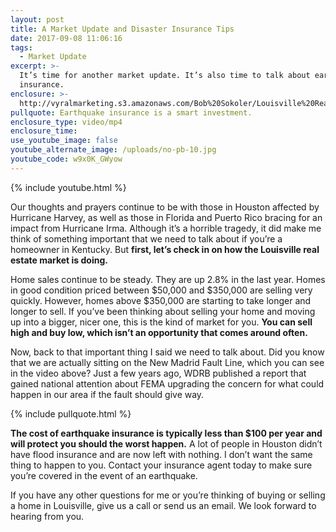 ```yaml
---
layout: post
title: A Market Update and Disaster Insurance Tips
date: 2017-09-08 11:06:16
tags:
  - Market Update
excerpt: >-
  It’s time for another market update. It’s also time to talk about earthquake
  insurance.
enclosure: >-
  http://vyralmarketing.s3.amazonaws.com/Bob%20Sokoler/Louisville%20Real%20Estate-%20A%20Market%20Update%20and%20Disaster%20Insurance%20Tips.mp4
pullquote: Earthquake insurance is a smart investment.
enclosure_type: video/mp4
enclosure_time:
use_youtube_image: false
youtube_alternate_image: /uploads/no-pb-10.jpg
youtube_code: w9x0K_GWyow
---
```



{% include youtube.html %}

Our thoughts and prayers continue to be with those in Houston affected by Hurricane Harvey, as well as those in Florida and Puerto Rico bracing for an impact from Hurricane Irma. Although it’s a horrible tragedy, it did make me think of something important that we need to talk about if you’re a homeowner in Kentucky. But **first, let’s check in on how the Louisville real estate market is doing.**

Home sales continue to be steady. They are up 2.8% in the last year. Homes in good condition priced between $50,000 and $350,000 are selling very quickly. However, homes above $350,000 are starting to take longer and longer to sell. If you’ve been thinking about selling your home and moving up into a bigger, nicer one, this is the kind of market for you. **You can sell high and buy low, which isn’t an opportunity that comes around often.**

Now, back to that important thing I said we need to talk about. Did you know that we are actually sitting on the New Madrid Fault Line, which you can see in the video above? Just a few years ago, WDRB published a report that gained national attention about FEMA upgrading the concern for what could happen in our area if the fault should give way.

{% include pullquote.html %}

**The cost of earthquake insurance is typically less than $100 per year and will protect you should the worst happen.** A lot of people in Houston didn’t have flood insurance and are now left with nothing. I don’t want the same thing to happen to you. Contact your insurance agent today to make sure you’re covered in the event of an earthquake.

If you have any other questions for me or you’re thinking of buying or selling a home in Louisville, give us a call or send us an email. We look forward to hearing from you.